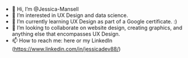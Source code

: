 - 👋 Hi, I’m @Jessica-Mansell
- 👀 I’m interested in UX Design and data science.
- 🌱 I’m currently learning UX Design as part of a Google certificate. :)
- 💞️ I’m looking to collaborate on website design, creating graphics, and anything else that encompasses UX Design.
- 📫 How to reach me: here or my LinkedIn (https://www.linkedin.com/in/jessicadev88/)

<!---
Jessica-Mansell/Jessica-Mansell is a ✨ special ✨ repository because its `README.md` (this file) appears on your GitHub profile.
You can click the Preview link to take a look at your changes.
--->
